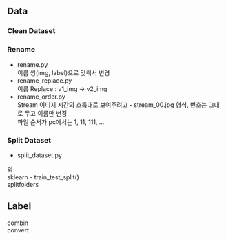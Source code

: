 ## Data
### Clean Dataset



### Rename
-  rename.py   
이름 쌍(img, label)으로 맞춰서 변경
- rename_replace.py  
이름 Replace : v1_img -> v2_img
- rename_order.py  
Stream 이미지 시간의 흐름대로 보여주려고 - stream_00.jpg 형식, 번호는 그대로 두고 이름만 변경  
파일 순서가 pc에서는 1, 11, 111, ...  
  
      

### Split Dataset
- split_dataset.py    
  
외  
sklearn - train_test_split()  
splitfolders


## Label
combin  
convert